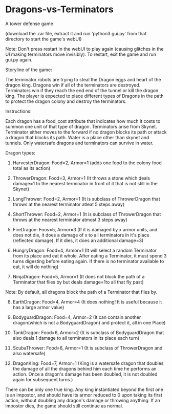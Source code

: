 # Dragons-vs-Terminators
A tower defense game

(download the .rar file, extract it and run 'python3 gui.py' from that directory to start the game's webUI)

Note: Don't press restart in the webUI to play again (causing glitches in the UI making terminators move invisibly).
To restart, exit the game and run gui.py again.

Storyline of the game:

The terminator robots are trying to steal the Dragon eggs and heart of the dragon king. 
Dragons win if all of the terminators are destroyed. 
Terminators win if they reach the end end of the tunnel or kill the dragon king. 
The player is expected to place different types of Dragons in the path to protect the dragon colony and destroy the terminators.

Instructions:

Each dragon has a food_cost attribute that indicates how much it costs to summon one unit of that type of dragon.
Terminators arise from Skynet.
Terminator either moves to the forward if no dragon blocks its path or attack a dragon that blocks its path.
Water is a place other than skynet and tunnels. Only watersafe dragons and terminators can survive in water.

Dragon types:

1. HarvesterDragon: Food=2, Armor=1
(adds one food to the colony food total as its action)

2. ThrowerDragon: Food=3, Armor=1
(It throws a stone which deals damage=1 to the nearest terminator in front of it that is not still in the Skynet)

3. LongThrower: Food=2, Armor=1
(It is subclass of ThrowerDragon that throws at the nearest terminator atleat 5 steps away)

4. ShortThrower: Food=2, Armor=1
(It is subclass of ThrowerDragon that throws at the nearest terminator atmost 3 steps away)

5. FireDragon: Foos=5, Armor=3
(If it is damaged by x armor units, and does not die, it does a damage of x to all terminators in it's place (reflected damage). If it dies, it does an additional damage=3)

6. HungryDragon: Food=4, Armor=1
(It will select a random Terminator from its place and eat it whole. After eating a Terminator, it must spend 3 turns digesting before eating again. If there is no terminator available to eat, it will do nothing)

7. NinjaDragon: Food=5, Armor=1
(It does not block the path of a Terminator that flies by but deals damage=1to all that fly past)

Note: By default, all dragons block the path of a Terminator that flies by.

8. EarthDragon: Food=4, Armor=4
(It does nothing! It is useful because it has a large armor value)

9. BodyguardDragon: Food=4, Armor=2
(It can contain another dragon(which is not a BodyguardDragon) and protect it, all in one Place)

10. TankDragon: Food=6, Armor=2
(It is subclass of BodyguardDragon that also deals 1 damage to all terminators in its place each turn)

11. ScubaThrower: Food=6, Armor=1
(It is subclass of ThrowerDragon and also watersafe)

12. DragonKing: Food=7, Armor=1
(King is a watersafe dragon that doubles the damage of all the dragons behind him each time he performs an action. Once a dragon's damage has been doubled, it is not doubled again for subsequent turns.)

There can be only one true king. Any king instantiated beyond the first one is an impostor, and should have its armor reduced to 0 upon taking its first action, without doubling any dragon's damage or throwing anything. If an impostor dies, the game should still continue as normal.
